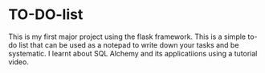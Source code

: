 # TO-DO-list
This is my first major project using the flask framework.
This is a simple to-do list that can be used as a notepad to write down your tasks and be systematic.
I learnt about SQL Alchemy and its applicatiions using a tutorial video.

